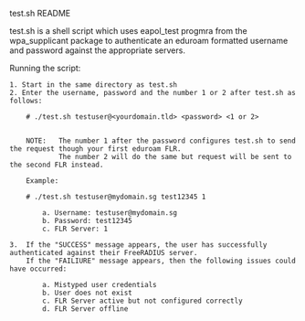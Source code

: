 test.sh README

test.sh is a shell script which uses eapol_test progmra from the wpa_supplicant package
to authenticate an eduroam formatted username and password against the appropriate servers.


Running the script:
    
    1. Start in the same directory as test.sh
    2. Enter the username, password and the number 1 or 2 after test.sh as follows:
    
        # ./test.sh testuser@<yourdomain.tld> <password> <1 or 2>
        
        
        NOTE:   The number 1 after the password configures test.sh to send the request though your first eduroam FLR.
                The number 2 will do the same but request will be sent to the second FLR instead.
        
        Example:
            
        # ./test.sh testuser@mydomain.sg test12345 1
        
            a. Username: testuser@mydomain.sg
            b. Password: test12345
            c. FLR Server: 1
            
    3.  If the "SUCCESS" message appears, the user has successfully authenticated against their FreeRADIUS server.
        If the "FAILIURE" message appears, then the following issues could have occurred:
            
            a. Mistyped user credentials
            b. User does not exist
            c. FLR Server active but not configured correctly
            d. FLR Server offline       
